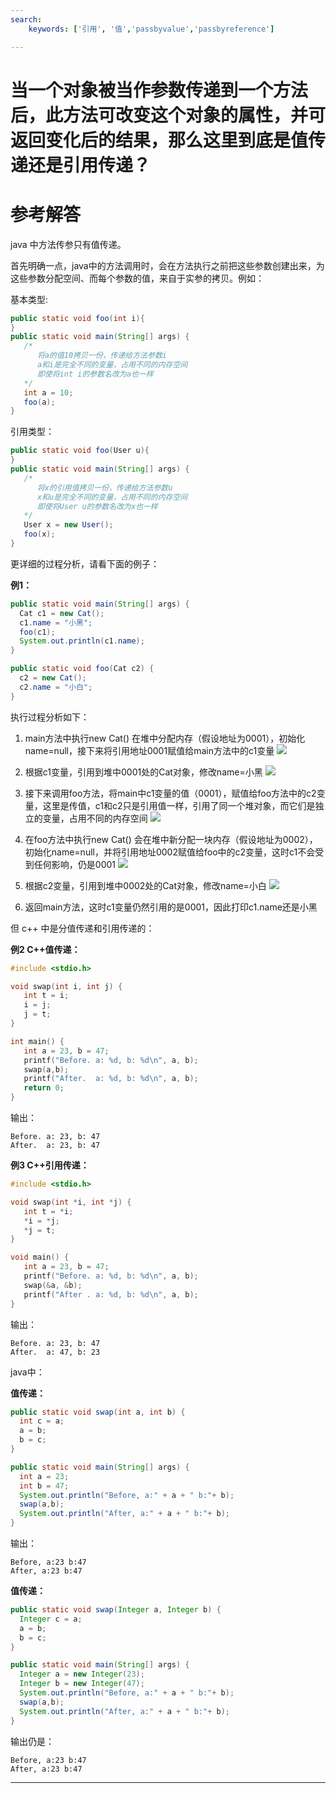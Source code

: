 ```yaml
---
search:
    keywords: ['引用', '值','passbyvalue','passbyreference']

---
```


# 当一个对象被当作参数传递到一个方法后，此方法可改变这个对象的属性，并可返回变化后的结果，那么这里到底是值传递还是引用传递？

# 参考解答

java 中方法传参只有值传递。

首先明确一点，java中的方法调用时，会在方法执行之前把这些参数创建出来，为这些参数分配空间、而每个参数的值，来自于实参的拷贝。例如：

基本类型:
```java
public static void foo(int i){
}
public static void main(String[] args) {
   /* 
      将a的值10拷贝一份，传递给方法参数i
      a和i是完全不同的变量，占用不同的内存空间 
      即使将int i的参数名改为a也一样
   */
   int a = 10;
   foo(a);
}
```

引用类型：
```java
public static void foo(User u){
}
public static void main(String[] args) {
   /* 
      将x的引用值拷贝一份，传递给方法参数u
      x和u是完全不同的变量，占用不同的内存空间
      即使将User u的参数名改为x也一样 
   */
   User x = new User();
   foo(x);
}
```


更详细的过程分析，请看下面的例子：

**例1：**

```java
public static void main(String[] args) {
  Cat c1 = new Cat();
  c1.name = "小黑";
  foo(c1);
  System.out.println(c1.name);
}

public static void foo(Cat c2) {
  c2 = new Cat();
  c2.name = "小白";
}
```


执行过程分析如下：

1. main方法中执行new Cat() 在堆中分配内存（假设地址为0001），初始化name=null，接下来将引用地址0001赋值给main方法中的c1变量
![](/assets/passbyvalue4.png)

2. 根据c1变量，引用到堆中0001处的Cat对象，修改name=小黑
![](/assets/passbyvalue3.png)

3. 接下来调用foo方法，将main中c1变量的值（0001），赋值给foo方法中的c2变量，这里是传值，c1和c2只是引用值一样，引用了同一个堆对象，而它们是独立的变量，占用不同的内存空间
![](/assets/passbyvalue2.png)

4. 在foo方法中执行new Cat() 会在堆中新分配一块内存（假设地址为0002），初始化name=null，并将引用地址0002赋值给foo中的c2变量，这时c1不会受到任何影响，仍是0001
![](/assets/passbyvalue1.png)

5. 根据c2变量，引用到堆中0002处的Cat对象，修改name=小白
![](/assets/passbyvalue0.png)

6. 返回main方法，这时c1变量仍然引用的是0001，因此打印c1.name还是小黑


但 c++ 中是分值传递和引用传递的：

**例2 C++值传递：**
```c
#include <stdio.h>

void swap(int i, int j) {
   int t = i;
   i = j;
   j = t;
}

int main() {
   int a = 23, b = 47;
   printf("Before. a: %d, b: %d\n", a, b);
   swap(a,b);
   printf("After.  a: %d, b: %d\n", a, b);
   return 0;
}
```
输出：
```
Before. a: 23, b: 47
After.  a: 23, b: 47
```

**例3 C++引用传递：**
```c
#include <stdio.h>

void swap(int *i, int *j) {
   int t = *i;
   *i = *j;
   *j = t;
}

void main() {
   int a = 23, b = 47;
   printf("Before. a: %d, b: %d\n", a, b);
   swap(&a, &b);
   printf("After . a: %d, b: %d\n", a, b);
}
```
输出：
```
Before. a: 23, b: 47
After.  a: 47, b: 23
```

java中：

**值传递：**

```java
public static void swap(int a, int b) {
  int c = a;
  a = b;
  b = c;
}

public static void main(String[] args) {
  int a = 23;
  int b = 47;
  System.out.println("Before, a:" + a + " b:"+ b);
  swap(a,b);
  System.out.println("After, a:" + a + " b:"+ b);
}
```
输出：
```
Before, a:23 b:47
After, a:23 b:47
```

**值传递：**

```java
public static void swap(Integer a, Integer b) {
  Integer c = a;
  a = b;
  b = c;
}

public static void main(String[] args) {
  Integer a = new Integer(23);
  Integer b = new Integer(47);
  System.out.println("Before, a:" + a + " b:"+ b);
  swap(a,b);
  System.out.println("After, a:" + a + " b:"+ b);
}
```
输出仍是：
```
Before, a:23 b:47
After, a:23 b:47
```



---

